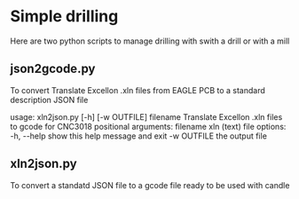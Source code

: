 # Simple drilling
Here are two python scripts to manage drilling with swith a drill or with a mill
## json2gcode.py  
To convert Translate Excellon .xln files from EAGLE PCB to a standard description JSON file

 usage: xln2json.py [-h] [-w OUTFILE] filename
 Translate Excellon .xln files to gcode for CNC3018
 positional arguments:
   filename    xln (text) file
 options:
   -h, --help  show this help message and exit
   -w OUTFILE  the output file

## xln2json.py
To convert a standatd JSON file to a gcode file ready to be used with candle
